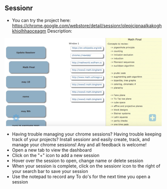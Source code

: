 ## Sessionr
* You can try the project here:
https://chrome.google.com/webstore/detail/sessionr/olepjcipnaalkakoghkhiolhhaoceagm
Description:

![Dashboard](/images/screenshot.jpg)

* Having trouble managing your chrome sessions? Having trouble keeping track of your projects? Install sessionr and easily create, track, and manage your chrome sessions! Any and all feedback is welcome!
* Open a new tab to view the dashboard
* Click on the "+" icon to add a new session
* Hover over the session to open, change name or delete session
* When your session is complete, click on the sessionr icon to the right of your search bar to save your session 
* Use the notepad to record any To do's for the next time you open a session